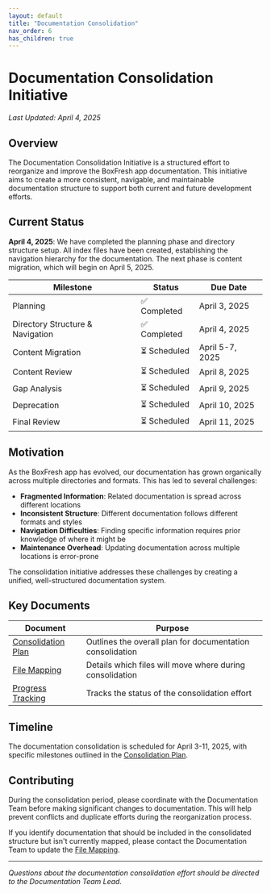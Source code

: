 ```yaml
---
layout: default
title: "Documentation Consolidation"
nav_order: 6
has_children: true
---
```


# Documentation Consolidation Initiative

*Last Updated: April 4, 2025*

## Overview

The Documentation Consolidation Initiative is a structured effort to reorganize and improve the BoxFresh app documentation. This initiative aims to create a more consistent, navigable, and maintainable documentation structure to support both current and future development efforts.

## Current Status

**April 4, 2025**: We have completed the planning phase and directory structure setup. All index files have been created, establishing the navigation hierarchy for the documentation. The next phase is content migration, which will begin on April 5, 2025.

| Milestone | Status | Due Date |
|-----------|--------|----------|
| Planning | ✅ Completed | April 3, 2025 |
| Directory Structure & Navigation | ✅ Completed | April 4, 2025 |
| Content Migration | ⏳ Scheduled | April 5-7, 2025 |
| Content Review | ⏳ Scheduled | April 8, 2025 |
| Gap Analysis | ⏳ Scheduled | April 9, 2025 |
| Deprecation | ⏳ Scheduled | April 10, 2025 |
| Final Review | ⏳ Scheduled | April 11, 2025 |

## Motivation

As the BoxFresh app has evolved, our documentation has grown organically across multiple directories and formats. This has led to several challenges:

- **Fragmented Information**: Related documentation is spread across different locations
- **Inconsistent Structure**: Different documentation follows different formats and styles
- **Navigation Difficulties**: Finding specific information requires prior knowledge of where it might be
- **Maintenance Overhead**: Updating documentation across multiple locations is error-prone

The consolidation initiative addresses these challenges by creating a unified, well-structured documentation system.

## Key Documents

| Document | Purpose |
|----------|---------|
| [Consolidation Plan](consolidation-plan.md) | Outlines the overall plan for documentation consolidation |
| [File Mapping](file-mapping.md) | Details which files will move where during consolidation |
| [Progress Tracking](progress.md) | Tracks the status of the consolidation effort |

## Timeline

The documentation consolidation is scheduled for April 3-11, 2025, with specific milestones outlined in the [Consolidation Plan](consolidation-plan.md).

## Contributing

During the consolidation period, please coordinate with the Documentation Team before making significant changes to documentation. This will help prevent conflicts and duplicate efforts during the reorganization process.

If you identify documentation that should be included in the consolidated structure but isn't currently mapped, please contact the Documentation Team to update the [File Mapping](file-mapping.md).

---

*Questions about the documentation consolidation effort should be directed to the Documentation Team Lead.* 